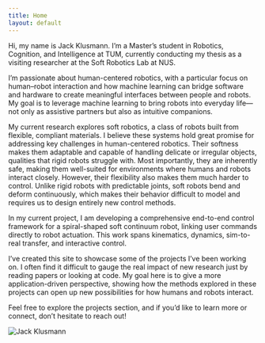 ```yaml
---
title: Home
layout: default
---
```


<div class="intro">
  <div class="intro-text" markdown="1">

Hi, my name is Jack Klusmann. I’m a Master’s student in Robotics, Cognition, and Intelligence at TUM, currently conducting my thesis as a visiting researcher at the Soft Robotics Lab at NUS.

I’m passionate about human-centered robotics, with a particular focus on human–robot interaction and how machine learning can bridge software and hardware to create meaningful interfaces between people and robots. My goal is to leverage machine learning to bring robots into everyday life—not only as assistive partners but also as intuitive companions.

My current research explores soft robotics, a class of robots built from flexible, compliant materials. I believe these systems hold great promise for addressing key challenges in human-centered robotics. Their softness makes them adaptable and capable of handling delicate or irregular objects, qualities that rigid robots struggle with. Most importantly, they are inherently safe, making them well-suited for environments where humans and robots interact closely. However, their flexibility also makes them much harder to control. Unlike rigid robots with predictable joints, soft robots bend and deform continuously, which makes their behavior difficult to model and requires us to design entirely new control methods.

In my current project, I am developing a comprehensive end-to-end control framework for a spiral-shaped soft continuum robot, linking user commands directly to robot actuation. This work spans kinematics, dynamics, sim-to-real transfer, and interactive control.

I’ve created this site to showcase some of the projects I’ve been working on. I often find it difficult to gauge the real impact of new research just by reading papers or looking at code. My goal here is to give a more application-driven perspective, showing how the methods explored in these projects can open up new possibilities for how humans and robots interact.

Feel free to explore the projects section, and if you’d like to learn more or connect, don’t hesitate to reach out!

  </div>

  <div class="intro-image">
    <img src="{{ '/assets/me.jpeg' | relative_url }}" alt="Jack Klusmann" loading="lazy">
  </div>
</div>